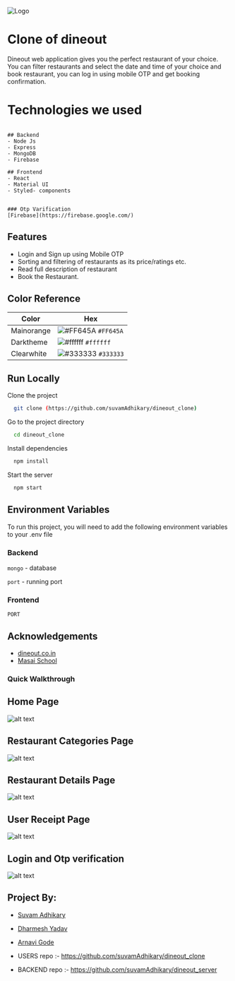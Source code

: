 
![Logo](https://www.dineout.co.in/blog/wp-content/uploads/2019/10/timthumb.jpg)

# Clone of dineout
Dineout web application gives you the perfect restaurant of your choice. You can filter restaurants and select the date and time of your choice and book restaurant, you can log in using mobile OTP and get booking confirmation.


# Technologies we used
```

## Backend
- Node Js
- Express
- MongoDB
- Firebase

## Frontend
- React
- Material UI
- Styled- components


### Otp Varification
[Firebase](https://firebase.google.com/) 

```

## Features

- Login and Sign up using Mobile OTP
- Sorting and filtering of restaurants as its price/ratings etc.
- Read full description of restaurant
- Book the Restaurant.


## Color Reference

| Color             | Hex                                                                |
| ----------------- | ------------------------------------------------------------------ |
| Mainorange  | ![#FF645A](https://via.placeholder.com/10/FF645A?text=+) `#FF645A` |
| Darktheme | ![#ffffff](https://via.placeholder.com/10/ffffff?text=+) `#ffffff` |
| Clearwhite| ![#333333](https://via.placeholder.com/10/333333?text=+) `#333333` |



## Run Locally

Clone the project

```bash
  git clone (https://github.com/suvamAdhikary/dineout_clone)
```

Go to the project directory

```bash
  cd dineout_clone
```

Install dependencies

```bash
  npm install
```

Start the server

```bash
  npm start
```


## Environment Variables

To run this project, you will need to add the following environment variables to your .env file

### Backend

`mongo` - database

`port` - running port



### Frontend



`PORT`






## Acknowledgements

 - [dineout.co.in](https://www.dineout.co.in/)
 - [Masai School](https://masaischool.com/)
  


### Quick Walkthrough


## Home Page

![alt text](https://github.com/suvamAdhikary/dineout_clone/blob/main/public/Assets/SS/full1.png)

## Restaurant Categories Page
![alt text](https://github.com/suvamAdhikary/dineout_clone/blob/main/public/Assets/SS/full1.png)

## Restaurant Details Page
![alt text](https://github.com/suvamAdhikary/dineout_clone/blob/main/public/Assets/SS/full5.png)

## User Receipt Page
![alt text](https://github.com/suvamAdhikary/dineout_clone/blob/main/public/Assets/SS/full6.png)


## Login and Otp verification
![alt text](https://github.com/suvamAdhikary/dineout_clone/blob/main/public/Assets/SS/Screenshot%202021-12-20%20at%201.49.11%20AM.png)






## Project By:

-  [Suvam Adhikary](https://github.com/suvamAdhikary)

- [Dharmesh Yadav](https://github.com/dharmeshrao)

- [Arnavi Gode](https://github.com/arnavigode)



- USERS repo :- https://github.com/suvamAdhikary/dineout_clone
- BACKEND repo :- https://github.com/suvamAdhikary/dineout_server

